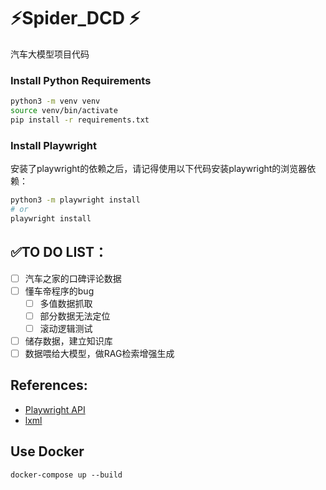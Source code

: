 # ⚡Spider_DCD ⚡

汽车大模型项目代码

### Install Python Requirements

```bash
python3 -m venv venv
source venv/bin/activate
pip install -r requirements.txt
```

### Install Playwright

安装了playwright的依赖之后，请记得使用以下代码安装playwright的浏览器依赖：

```bash
python3 -m playwright install
# or 
playwright install
```

## ✅TO DO LIST：

- [ ] 汽车之家的口碑评论数据
- [ ] 懂车帝程序的bug
  - [ ] 多值数据抓取
  - [ ] 部分数据无法定位
  - [ ] 滚动逻辑测试
- [ ] 储存数据，建立知识库
- [ ] 数据喂给大模型，做RAG检索增强生成  

## References:

+ [Playwright API](https://playwright.dev/python/docs/intro)
+ [lxml](https://lxml.de/)

## Use Docker

```
docker-compose up --build
```

